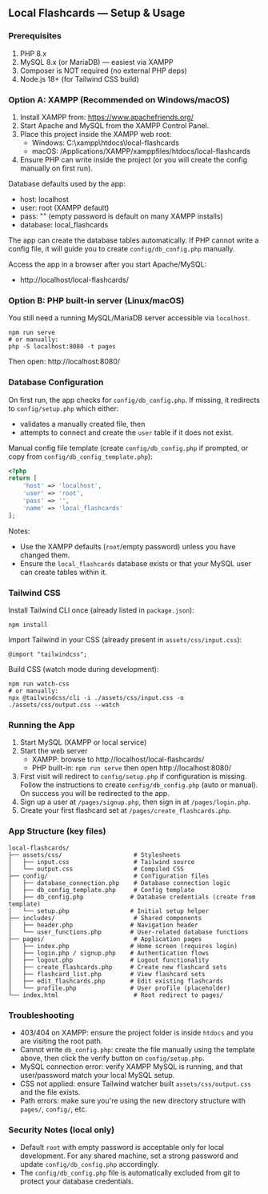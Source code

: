 ## Local Flashcards — Setup & Usage

### Prerequisites

1. PHP 8.x
2. MySQL 8.x (or MariaDB) — easiest via XAMPP
3. Composer is NOT required (no external PHP deps)
4. Node.js 18+ (for Tailwind CSS build)

### Option A: XAMPP (Recommended on Windows/macOS)

1. Install XAMPP from: https://www.apachefriends.org/
2. Start Apache and MySQL from the XAMPP Control Panel.
3. Place this project inside the XAMPP web root:
   - Windows: C:\\xampp\\htdocs\\local-flashcards
   - macOS: /Applications/XAMPP/xamppfiles/htdocs/local-flashcards
4. Ensure PHP can write inside the project (or you will create the config manually on first run).

Database defaults used by the app:
- host: localhost
- user: root (XAMPP default)
- pass: "" (empty password is default on many XAMPP installs)
- database: local_flashcards

The app can create the database tables automatically. If PHP cannot write a config file, it will guide you to create `config/db_config.php` manually.

Access the app in a browser after you start Apache/MySQL:
- http://localhost/local-flashcards/

### Option B: PHP built-in server (Linux/macOS)

You still need a running MySQL/MariaDB server accessible via `localhost`.

```
npm run serve
# or manually:
php -S localhost:8080 -t pages
```

Then open: http://localhost:8080/

### Database Configuration

On first run, the app checks for `config/db_config.php`. If missing, it redirects to `config/setup.php` which either:
- validates a manually created file, then
- attempts to connect and create the `user` table if it does not exist.

Manual config file template (create `config/db_config.php` if prompted, or copy from `config/db_config_template.php`):

```php
<?php
return [
    'host' => 'localhost',
    'user' => 'root',
    'pass' => '',
    'name' => 'local_flashcards'
];
```

Notes:
- Use the XAMPP defaults (`root`/empty password) unless you have changed them.
- Ensure the `local_flashcards` database exists or that your MySQL user can create tables within it.

### Tailwind CSS

Install Tailwind CLI once (already listed in `package.json`):
```
npm install
```

Import Tailwind in your CSS (already present in `assets/css/input.css`):
```
@import "tailwindcss";
```

Build CSS (watch mode during development):
```
npm run watch-css
# or manually:
npx @tailwindcss/cli -i ./assets/css/input.css -o ./assets/css/output.css --watch
```

### Running the App

1. Start MySQL (XAMPP or local service)
2. Start the web server
   - XAMPP: browse to http://localhost/local-flashcards/
   - PHP built-in: `npm run serve` then open http://localhost:8080/
3. First visit will redirect to `config/setup.php` if configuration is missing. Follow the instructions to create `config/db_config.php` (auto or manual). On success you will be redirected to the app.
4. Sign up a user at `/pages/signup.php`, then sign in at `/pages/login.php`.
5. Create your first flashcard set at `/pages/create_flashcards.php`.

### App Structure (key files)

```
local-flashcards/
├── assets/css/                    # Stylesheets
│   ├── input.css                  # Tailwind source
│   └── output.css                 # Compiled CSS
├── config/                        # Configuration files  
│   ├── database_connection.php    # Database connection logic
│   ├── db_config_template.php     # Config template
│   ├── db_config.php             # Database credentials (create from template)
│   └── setup.php                 # Initial setup helper
├── includes/                      # Shared components
│   ├── header.php                # Navigation header
│   └── user_functions.php        # User-related database functions
├── pages/                         # Application pages
│   ├── index.php                 # Home screen (requires login)
│   ├── login.php / signup.php    # Authentication flows
│   ├── logout.php                # Logout functionality
│   ├── create_flashcards.php     # Create new flashcard sets
│   ├── flashcard_list.php        # View flashcard sets
│   ├── edit_flashcards.php       # Edit existing flashcards
│   └── profile.php               # User profile (placeholder)
└── index.html                     # Root redirect to pages/
```

### Troubleshooting

- 403/404 on XAMPP: ensure the project folder is inside `htdocs` and you are visiting the root path.
- Cannot write `db_config.php`: create the file manually using the template above, then click the verify button on `config/setup.php`.
- MySQL connection error: verify XAMPP MySQL is running, and that user/password match your local MySQL setup.
- CSS not applied: ensure Tailwind watcher built `assets/css/output.css` and the file exists.
- Path errors: make sure you're using the new directory structure with `pages/`, `config/`, etc.

### Security Notes (local only)

- Default `root` with empty password is acceptable only for local development. For any shared machine, set a strong password and update `config/db_config.php` accordingly.
- The `config/db_config.php` file is automatically excluded from git to protect your database credentials.